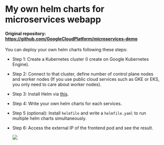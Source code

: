 # My own helm charts for microservices webapp
#### Original repository: https://github.com/GoogleCloudPlatform/microservices-demo   
You can deploy your own helm charts following these steps:
- Step 1: Create a Kubernetes cluster (I create on Google Kubernetes Engine).
- Step 2: Connect to that cluster, define number of control plane nodes and worker nodes (If you use public cloud services such as GKE or EKS, you only need to care about worker nodes).
- Step 3: Install Helm via [this](https://helm.sh/docs/intro/install/).
- Step 4: Write your own helm charts for each services.
- Step 5 (optional): Install `helmfile` and write a `helmfile.yaml` to run multiple helm charts simultaneously.
- Step 6: Access the external IP of the frontend pod and see the result.
   
  ![](https://github.com/GoogleCloudPlatform/microservices-demo/blob/main/docs/img/online-boutique-frontend-1.png)
